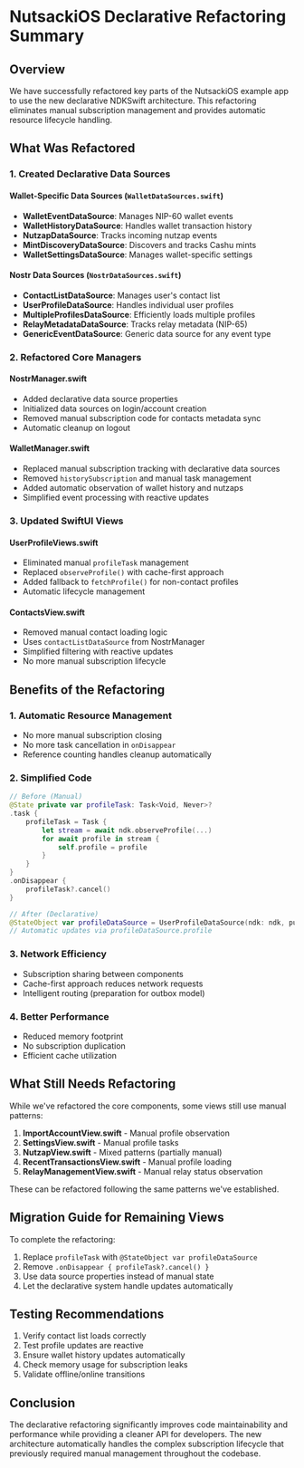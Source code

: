 # NutsackiOS Declarative Refactoring Summary

## Overview

We have successfully refactored key parts of the NutsackiOS example app to use the new declarative NDKSwift architecture. This refactoring eliminates manual subscription management and provides automatic resource lifecycle handling.

## What Was Refactored

### 1. Created Declarative Data Sources

#### Wallet-Specific Data Sources (`WalletDataSources.swift`)
- **WalletEventDataSource**: Manages NIP-60 wallet events
- **WalletHistoryDataSource**: Handles wallet transaction history  
- **NutzapDataSource**: Tracks incoming nutzap events
- **MintDiscoveryDataSource**: Discovers and tracks Cashu mints
- **WalletSettingsDataSource**: Manages wallet-specific settings

#### Nostr Data Sources (`NostrDataSources.swift`)
- **ContactListDataSource**: Manages user's contact list
- **UserProfileDataSource**: Handles individual user profiles
- **MultipleProfilesDataSource**: Efficiently loads multiple profiles
- **RelayMetadataDataSource**: Tracks relay metadata (NIP-65)
- **GenericEventDataSource**: Generic data source for any event type

### 2. Refactored Core Managers

#### NostrManager.swift
- Added declarative data source properties
- Initialized data sources on login/account creation
- Removed manual subscription code for contacts metadata sync
- Automatic cleanup on logout

#### WalletManager.swift  
- Replaced manual subscription tracking with declarative data sources
- Removed `historySubscription` and manual task management
- Added automatic observation of wallet history and nutzaps
- Simplified event processing with reactive updates

### 3. Updated SwiftUI Views

#### UserProfileViews.swift
- Eliminated manual `profileTask` management
- Replaced `observeProfile()` with cache-first approach
- Added fallback to `fetchProfile()` for non-contact profiles
- Automatic lifecycle management

#### ContactsView.swift
- Removed manual contact loading logic
- Uses `contactListDataSource` from NostrManager
- Simplified filtering with reactive updates
- No more manual subscription lifecycle

## Benefits of the Refactoring

### 1. **Automatic Resource Management**
- No more manual subscription closing
- No more task cancellation in `onDisappear`
- Reference counting handles cleanup automatically

### 2. **Simplified Code**
```swift
// Before (Manual)
@State private var profileTask: Task<Void, Never>?
.task {
    profileTask = Task {
        let stream = await ndk.observeProfile(...)
        for await profile in stream {
            self.profile = profile
        }
    }
}
.onDisappear {
    profileTask?.cancel()
}

// After (Declarative)
@StateObject var profileDataSource = UserProfileDataSource(ndk: ndk, pubkey: pubkey)
// Automatic updates via profileDataSource.profile
```

### 3. **Network Efficiency**
- Subscription sharing between components
- Cache-first approach reduces network requests
- Intelligent routing (preparation for outbox model)

### 4. **Better Performance**
- Reduced memory footprint
- No subscription duplication
- Efficient cache utilization

## What Still Needs Refactoring

While we've refactored the core components, some views still use manual patterns:

1. **ImportAccountView.swift** - Manual profile observation
2. **SettingsView.swift** - Manual profile tasks
3. **NutzapView.swift** - Mixed patterns (partially manual)
4. **RecentTransactionsView.swift** - Manual profile loading
5. **RelayManagementView.swift** - Manual relay status observation

These can be refactored following the same patterns we've established.

## Migration Guide for Remaining Views

To complete the refactoring:

1. Replace `profileTask` with `@StateObject var profileDataSource`
2. Remove `.onDisappear { profileTask?.cancel() }`
3. Use data source properties instead of manual state
4. Let the declarative system handle updates automatically

## Testing Recommendations

1. Verify contact list loads correctly
2. Test profile updates are reactive
3. Ensure wallet history updates automatically
4. Check memory usage for subscription leaks
5. Validate offline/online transitions

## Conclusion

The declarative refactoring significantly improves code maintainability and performance while providing a cleaner API for developers. The new architecture automatically handles the complex subscription lifecycle that previously required manual management throughout the codebase.